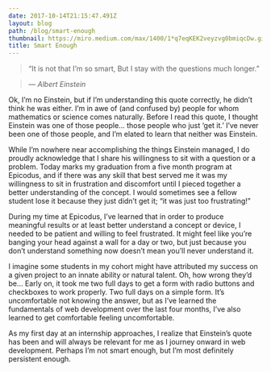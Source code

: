 ```yaml
---
date: 2017-10-14T21:15:47.491Z
layout: blog
path: /blog/smart-enough
thumbnail: https://miro.medium.com/max/1400/1*q7eqKEK2veyzvg0bmiqcDw.gif
title: Smart Enough
---
```

> “It is not that I’m so smart, But I stay with the questions much longer.” 

> <cite>— Albert Einstein</cite>

Ok, I’m no Einstein, but if I’m understanding this quote correctly, he didn’t think he was either. I’m in awe of (and confused by) people for whom mathematics or science comes naturally. Before I read this quote, I thought Einstein was one of those people… those people who just ‘get it.’ I’ve never been one of those people, and I’m elated to learn that neither was Einstein.

While I’m nowhere near accomplishing the things Einstein managed, I do proudly acknowledge that I share his willingness to sit with a question or a problem. Today marks my graduation from a five month program at Epicodus, and if there was any skill that best served me it was my willingness to sit in frustration and discomfort until I pieced together a better understanding of the concept. I would sometimes see a fellow student lose it because they just didn’t get it; “it was just too frustrating!”

During my time at Epicodus, I’ve learned that in order to produce meaningful results or at least better understand a concept or device, I needed to be patient and willing to feel frustrated. It might feel like you’re banging your head against a wall for a day or two, but just because you don’t understand something now doesn’t mean you’ll never understand it.

I imagine some students in my cohort might have attributed my success on a given project to an innate ability or natural talent. Oh, how wrong they’d be… Early on, it took me two full days to get a form with radio buttons and checkboxes to work properly. Two full days on a simple form. It’s uncomfortable not knowing the answer, but as I’ve learned the fundamentals of web development over the last four months, I’ve also learned to get comfortable feeling uncomfortable.

As my first day at an internship approaches, I realize that Einstein’s quote has been and will always be relevant for me as I journey onward in web development. Perhaps I’m not smart enough, but I’m most definitely persistent enough.
